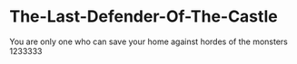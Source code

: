# The-Last-Defender-Of-The-Castle
You are only one who can save your home against hordes of the monsters
1233333